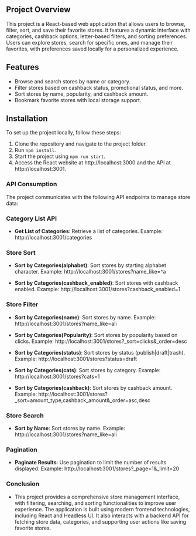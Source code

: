 ## Project Overview
This project is a React-based web application that allows users to browse, filter, sort, and save their favorite stores. It features a dynamic interface with categories, cashback options, letter-based filters, and sorting preferences. Users can explore stores, search for specific ones, and manage their favorites, with preferences saved locally for a personalized experience.

## Features
- Browse and search stores by name or category.
- Filter stores based on cashback status, promotional status, and more.
- Sort stores by name, popularity, and cashback amount.
- Bookmark favorite stores with local storage support.

## Installation
To set up the project locally, follow these steps:

1. Clone the repository and navigate to the project folder.
2. Run `npm install`.
3. Start the project using `npm run start`.
4. Access the React website at http://localhost:3000 and the API at http://localhost:3001.

### API Consumption
The project communicates with the following API endpoints to manage store data:
### Category List API
- **Get List of Categories**: Retrieve a list of categories. 
   Example: http://localhost:3001/categories

### Store Sort
- **Sort by Categories(alphabet)**: Sort stores by starting alphabet character. 
   Example: http://localhost:3001/stores?name_like=^a

- **Sort by Categories(cashback_enabled)**: Sort stores with cashback enabled. 
   Example: http://localhost:3001/stores?cashback_enabled=1

### Store Filter
- **Sort by Categories(name)**: Sort stores by name. 
   Example: http://localhost:3001/stores?name_like=ali

- **Sort by Categories(Popularity)**: Sort stores by popularity based on clicks.
   Example: http://localhost:3001/stores?_sort=clicks&_order=desc

- **Sort by Categories(status)**: Sort stores by status (publish|draft|trash). 
   Example: http://localhost:3001/stores?status=draft
   
- **Sort by Categories(cats)**: Sort stores by category. 
   Example: http://localhost:3001/stores?cats=1

- **Sort by Categories(cashback)**: Sort stores by cashback amount. 
   Example: http://localhost:3001/stores?_sort=amount_type,cashback_amount&_order=asc,desc

### Store Search
- **Sort by Name**: Sort stores by name. 
   Example: http://localhost:3001/stores?name_like=ali

### Pagination
- **Paginate Results**: Use pagination to limit the number of results displayed.
   Example: http://localhost:3001/stores?_page=1&_limit=20

### Conclusion
- This project provides a comprehensive store management interface, with filtering, searching, and sorting functionalities to improve user experience. The application is built using modern frontend technologies, including React and Headless UI. It also interacts with a backend API for fetching store data, categories, and supporting user actions like saving favorite stores.